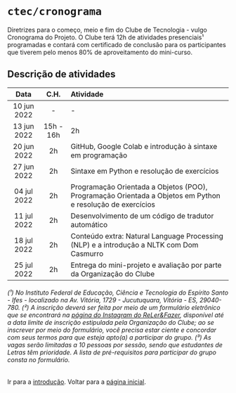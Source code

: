 # <code>ctec/cronograma</code>

Diretrizes para o começo, meio e fim do Clube de Tecnologia - vulgo Cronograma do Projeto.
O Clube terá 12h de atividades presenciais¹ programadas e contará com certificado de conclusão para os participantes que tiverem pelo menos 80% de aproveitamento do mini-curso.

## Descrição de atividades

| Data  |  C.H.  |  Atividade  |
| :---: | :---: | :--- |
|  10 jun 2022 |  -  |  -  |  Data limite para a inscrição² no grupo³ |
|  13 jun 2022 |  15h - 16h |  2h  |  Introdução à lógica matemática, introdução à lógica de programação e tabela-verdade |
|  20 jun 2022 |  2h  |  GitHub, Google Colab e introdução à sintaxe em programação |
|  27 jun 2022 |  2h  |  Sintaxe em Python e resolução de exercícios |
|  04 jul 2022 |  2h  |  Programação Orientada a Objetos (POO), Programação Orientada a Objetos em Python e resolução de exercícios |
|  11 jul 2022 |  2h  |  Desenvolvimento de um código de tradutor automático |
|  18 jul 2022 |  2h  |  Conteúdo extra: Natural Language Processing (NLP) e a introdução a NLTK com Dom Casmurro  |
|  25 jul 2022 |  2h  |  Entrega do mini-projeto e avaliação por parte da Organização do Clube |

###### (¹) No Instituto Federal de Educação, Ciência e Tecnologia do Espírito Santo - Ifes - localizado na Av. Vitória, 1729 - Jucutuquara, Vitória - ES, 29040-780. (²) A inscrição deverá ser feita por meio de um formulário eletrônico que se encontrará na [página do Instagram do ReLer&Fazer](https://www.instagram.com/relerefazeres), disponível até a data limite de inscrição estipulada pela Organização do Clube; ao se inscrever por meio do formulário, você precisa estar ciente e concordar com seus termos para que esteja apto(a) a participar do grupo. (³) As vagas serão limitadas a 10 pessoas por sessão, sendo que estudantes de Letras têm prioridade. A lista de pré-requisitos para participar do grupo consta no formulário.

Ir para a [introdução](../main/cap1.md).
Voltar para a [página inicial](https://github.com/fppissarra/ctec).
